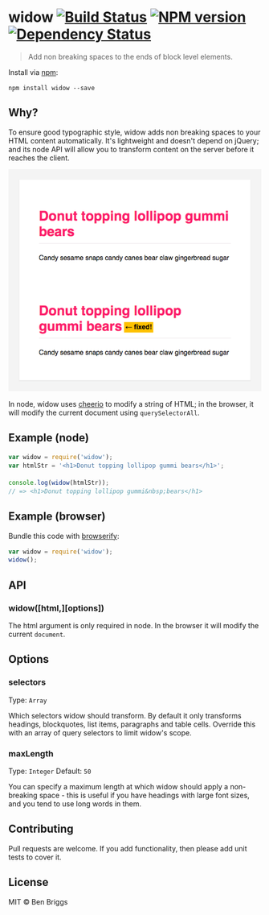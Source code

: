 # widow [![Build Status](https://travis-ci.org/ben-eb/widow.svg?branch=master)][ci] [![NPM version](https://badge.fury.io/js/widow.svg)][npm] [![Dependency Status](https://gemnasium.com/ben-eb/widow.svg)][deps]

> Add non breaking spaces to the ends of block level elements.

Install via [npm](https://npmjs.org/package/widow):

```
npm install widow --save
```

## Why?

To ensure good typographic style, widow adds non breaking spaces to your HTML
content automatically. It's lightweight and doesn't depend on jQuery; and its
node API will allow you to transform content on the server before it reaches the
client.

![comparison](comparison.png)

In node, widow uses [cheerio](https://github.com/cheeriojs/cheerio) to modify a
string of HTML; in the browser, it will modify the current document using
`querySelectorAll`.

## Example (node)

```js
var widow = require('widow');
var htmlStr = '<h1>Donut topping lollipop gummi bears</h1>';

console.log(widow(htmlStr));
// => <h1>Donut topping lollipop gummi&nbsp;bears</h1>
```

## Example (browser)

Bundle this code with [browserify](https://github.com/substack/node-browserify):

```js
var widow = require('widow');
widow();
```

## API

### widow([html,][options])

The html argument is only required in node. In the browser it will modify the
current `document`.

## Options

### selectors
Type: `Array`

Which selectors widow should transform. By default it only transforms headings,
blockquotes, list items, paragraphs and table cells. Override this with an array
of query selectors to limit widow's scope.

### maxLength
Type: `Integer`
Default: `50`

You can specify a maximum length at which widow should apply a non-breaking
space - this is useful if you have headings with large font sizes, and you tend
to use long words in them.

## Contributing

Pull requests are welcome. If you add functionality, then please add unit tests
to cover it.

## License

MIT © Ben Briggs

[ci]:      https://travis-ci.org/ben-eb/widow
[deps]:    https://gemnasium.com/ben-eb/widow
[npm]:     http://badge.fury.io/js/widow
